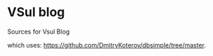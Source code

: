 VSul blog
=========

Sources for Vsul Blog

which uses: https://github.com/DmitryKoterov/dbsimple/tree/master.
